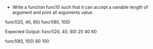 * Write a function func1() such that it can accept a variable length of  argument and print all arguments value

func1(20, 40, 60)
func1(80, 100)

Expected Output:
func1(20, 40, 60)
20
40
60

func1(80, 100)
80
100